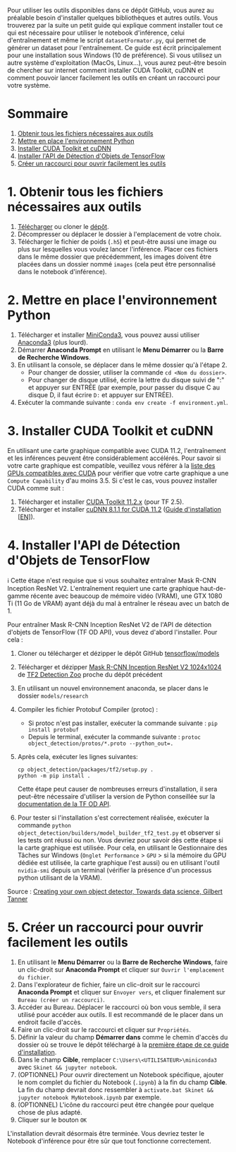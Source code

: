 Pour utiliser les outils disponibles dans ce dépôt GitHub, vous aurez au préalable besoin d'installer quelques bibliothèques et autres outils. Vous trouverez par la suite un petit guide qui explique comment installer tout ce qui est nécessaire pour utiliser le notebook d'inférence, celui d'entraînement et même le script `datasetFormator.py`, qui permet de générer un dataset pour l'entraînement. Ce guide est écrit principalement pour une installation sous Windows (10 de préférence). Si vous utilisez un autre système d'exploitation (MacOs, Linux...), vous aurez peut-être besoin de chercher sur internet comment installer CUDA Toolkit, cuDNN et comment pouvoir lancer facilement les outils en créant un raccourci pour votre système.

# Sommaire
1. [Obtenir tous les fichiers nécessaires aux outils](#1-obtenir-tous-les-fichiers-nécessaires-aux-outils)
2. [Mettre en place l'environnement Python](#2-mettre-en-place-lenvironnement-python)
3. [Installer CUDA Toolkit et cuDNN](#3-installer-cuda-toolkit-et-cudnn)
4. [Installer l'API de Détection d'Objets de TensorFlow](#4-installer-lapi-de-détection-dobjets-de-tensorflow)
5. [Créer un raccourci pour ouvrir facilement les outils](#4-créer-un-raccourci-pour-ouvrir-facilement-les-outils)

# 1. Obtenir tous les fichiers nécessaires aux outils
1. [Télécharger](../archive/refs/heads/Matterport_based.zip) ou cloner le [dépôt](https://github.com/AdrienJaugey/Custom-Mask-R-CNN-for-kidney-s-cell-recognition.git).
2. Décompresser ou déplacer le dossier à l'emplacement de votre choix.
3. Télécharger le fichier de poids (`.h5`) et peut-être aussi une image ou plus sur lesquelles vous voulez lancer l'inférence. Placer ces fichiers dans le même dossier que précédemment, les images doivent être placées dans un dossier nommé `images` (cela peut être personnalisé dans le notebook d'inférence).

# 2. Mettre en place l'environnement Python
1. Télécharger et installer [MiniConda3](https://conda.io/en/latest/miniconda), vous pouvez aussi utiliser [Anaconda3](https://www.anaconda.com/products/individual#Downloads) (plus lourd).
2. Démarrer **Anaconda Prompt** en utilisant le **Menu Démarrer** ou la **Barre de Recherche Windows**.  
3. En utilisant la console, se déplacer dans le même dossier qu'à l'étape 2. 
    * Pour changer de dossier, utiliser la commande `cd <Nom du dossier>`.
    * Pour changer de disque utilisé, écrire la lettre du disque suivi de ":" et appuyer sur ENTRÉE (par exemple, pour passer du disque C au disque D, il faut écrire `D:` et appuyer sur ENTRÉE).  
4. Exécuter la commande suivante : `conda env create -f environment.yml`.

# 3. Installer CUDA Toolkit et cuDNN
En utilisant une carte graphique compatible avec CUDA 11.2, l'entraînement et les inférences peuvent être considérablement accélérés. Pour savoir si votre carte graphique est compatible, veuillez vous référer à la [liste des GPUs compatibles avec CUDA](https://developer.nvidia.com/cuda-gpus) pour vérifier que votre carte graphique a une `Compute Capability` d'au moins 3.5. Si c'est le cas, vous pouvez installer CUDA comme suit : 

1. Télécharger et installer [CUDA Toolkit 11.2.x](https://developer.nvidia.com/cuda-toolkit-archive) (pour TF 2.5).
2. Télécharger et installer [cuDNN 8.1.1 for CUDA 11.2](https://developer.nvidia.com/rdp/cudnn-archive) ([Guide d'installation [EN]](https://docs.nvidia.com/deeplearning/cudnn/install-guide/index.html)).


# 4. Installer l'API de Détection d'Objets de TensorFlow
:information_source: Cette étape n'est requise que si vous souhaitez entraîner Mask R-CNN Inception ResNet V2. L'entraînement requiert une carte graphique haut-de-gamme récente avec beaucoup de mémoire vidéo (VRAM), une GTX 1080 Ti (11 Go de VRAM) ayant déjà du mal à entraîner le réseau avec un batch de 1.

Pour entraîner Mask R-CNN Inception ResNet V2 de l'API de détection d'objets de TensorFlow (TF OD API), vous devez d'abord l'installer. Pour cela : 

1. Cloner ou télécharger et dézipper le dépôt GitHub [tensorflow/models](https://github.com/tensorflow/models) 

2. Télécharger et dézipper [Mask R-CNN Inception ResNet V2 1024x1024](http://download.tensorflow.org/models/object_detection/tf2/20200711/mask_rcnn_inception_resnet_v2_1024x1024_coco17_gpu-8.tar.gz) de [TF2 Detection Zoo](https://github.com/tensorflow/models/blob/master/research/object_detection/g3doc/tf2_detection_zoo.md) proche du dépôt précédent

3. En utilisant un nouvel environnement anaconda, se placer dans le dossier `models/research` 

4. Compiler les fichier Protobuf Compiler (protoc) :
    * Si protoc n'est pas installer, exécuter la commande suivante : `pip install protobuf`
    * Depuis le terminal, exécuter la commande suivante : `protoc object_detection/protos/*.proto --python_out=.`

5. Après cela, exécuter les lignes suivantes:

    ```shell
    cp object_detection/packages/tf2/setup.py .
    python -m pip install .
    ```
    Cette étape peut causer de nombreuses erreurs d'installation, il sera peut-être nécessaire d'utiliser la version de Python conseillée sur la [documentation de la TF OD API](https://github.com/tensorflow/models/blob/master/research/object_detection/README.md).

6. Pour tester si l'installation s'est correctement réalisée, exécuter la commande  `python object_detection/builders/model_builder_tf2_test.py` et observer si les tests ont réussi ou non. Vous devriez pour savoir dès cette étape si la carte graphique est utilisée. Pour cela, en utilisant le Gestionnaire des Tâches sur Windows (`Onglet Performance` > `GPU` > si la mémoire du GPU dédiée est utilisée, la carte graphique l'est aussi) ou en utilisant l'outil `nvidia-smi` depuis un terminal (vérifier la présence d'un processus python utilisant de la VRAM).

Source : [Creating your own object detector, Towards data science, Gilbert Tanner](https://towardsdatascience.com/creating-your-own-object-detector-ad69dda69c85)

# 5. Créer un raccourci pour ouvrir facilement les outils
1. En utilisant le **Menu Démarrer** ou la **Barre de Recherche Windows**, faire un clic-droit sur **Anaconda Prompt** et cliquer sur `Ouvrir l'emplacement du fichier`.
2. Dans l'explorateur de fichier, faire un clic-droit sur le raccourci **Anaconda Prompt** et cliquer sur `Envoyer vers`, et cliquer finalement sur `Bureau (créer un raccourci)`.
3. Accéder au Bureau. Déplacer le raccourci où bon vous semble, il sera utilisé pour accéder aux outils. Il est recommandé de le placer dans un endroit facile d'accès.
4. Faire un clic-droit sur le raccourci et cliquer sur `Propriétés`.
5. Définir la valeur du champ **Démarrer dans** comme le chemin d'accès du dossier où se trouve le dépôt téléchargé à la [première étape de ce guide d'installation](#1-obtenir-tous-les-fichiers-nécessaires-aux-outils).
6. Dans le champ **Cible**, remplacer `C:\Users\<UTILISATEUR>\miniconda3` avec `Skinet && jupyter notebook`.
7. (OPTIONNEL) Pour ouvrir directement un Notebook spécifique, ajouter le nom complet du fichier du Notebook (`.ipynb`) à la fin du champ **Cible**. La fin du champ devrait donc ressembler à `activate.bat Skinet && jupyter notebook MyNotebook.ipynb` par exemple.
8. (OPTIONNEL) L'icône du raccourci peut être changée pour quelque chose de plus adapté.
9. Cliquer sur le bouton `OK`

L'installation devrait désormais être terminée. Vous devriez tester le Notebook d'inférence pour être sûr que tout fonctionne correctement.